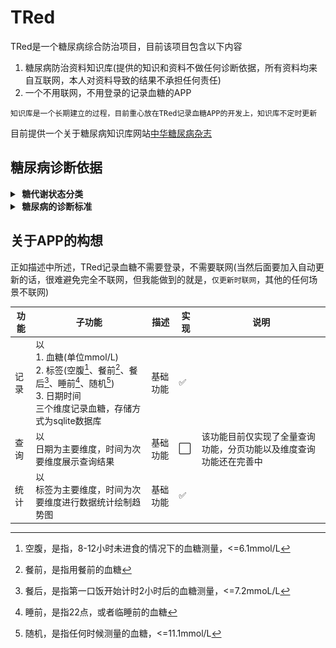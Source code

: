 # TRed

TRed是一个糖尿病综合防治项目，目前该项目包含以下内容

1.  糖尿病防治资料知识库(提供的知识和资料不做任何诊断依据，所有资料均来自互联网，本人对资料导致的结果不承担任何责任)
2.  一个不用联网，不用登录的记录血糖的APP

`知识库是一个长期建立的过程，目前重心放在TRed记录血糖APP的开发上，知识库不定时更新`

目前提供一个关于糖尿病知识库网站[中华糖尿病杂志](https://zhtnbzz.yiigle.com/)



## 糖尿病诊断依据


<details>
<summary><b>&nbsp;糖代谢状态分类</b></summary>
<br/>
<img src="https://github.com/yw1573/TRed/raw/master/assets/%E7%B3%96%E4%BB%A3%E8%B0%A2%E7%8A%B6%E6%80%81%E5%88%86%E7%B1%BB.png"/>
</details>

<details>
<summary><b>&nbsp;糖尿病的诊断标准</b></summary>
<br/>
<img src="https://github.com/yw1573/TRed/raw/master/assets/%E7%B3%96%E5%B0%BF%E7%97%85%E7%9A%84%E8%AF%8A%E6%96%AD%E6%A0%87%E5%87%86.png"/>
</details>



## 关于APP的构想

正如描述中所述，TRed记录血糖不需要登录，不需要联网(当然后面要加入自动更新的话，很难避免完全不联网，但我能做到的就是，`仅更新时联网`，其他的任何场景不联网)

| 功能 | 子功能                                                       | 描述     | 实现 | 说明                                                         |
| ---- | ------------------------------------------------------------ | -------- | ---- | ------------------------------------------------------------ |
| 记录 | 以<br>1. 血糖(单位mmol/L)<br>2. 标签(空腹[^0]、餐前[^1]、餐后[^2]、睡前[^3]、随机[^4])<br>3. 日期时间<br>三个维度记录血糖，存储方式为sqlite数据库 | 基础功能 | ✅    |                                                              |
| 查询 | 以<br>日期为主要维度，时间为次要维度展示查询结果             | 基础功能 | ⬜    | 该功能目前仅实现了全量查询功能，分页功能以及维度查询功能还在完善中 |
| 统计 | 以<br>标签为主要维度，时间为次要维度进行数据统计绘制趋势图   | 基础功能 | ✅    |                                                              |



[^0]: 空腹，是指，8-12小时未进食的情况下的血糖测量，<=6.1mmol/L
[^1]: 餐前，是指用餐前的血糖
[^2]: 餐后，是指第一口饭开始计时2小时后的血糖测量，<=7.2mmoL/L
[^3]: 睡前，是指22点，或者临睡前的血糖
[^4]: 随机，是指任何时候测量的血糖，<=11.1mmol/L